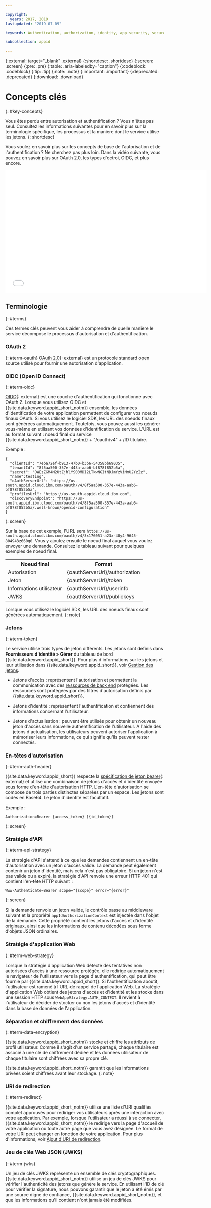 ```yaml
---

copyright:
  years: 2017, 2019
lastupdated: "2019-07-09"

keywords: Authentication, authorization, identity, app security, secure, access, tokens

subcollection: appid

---
```


{:external: target="_blank" .external}
{:shortdesc: .shortdesc}
{:screen: .screen}
{:pre: .pre}
{:table: .aria-labeledby="caption"}
{:codeblock: .codeblock}
{:tip: .tip}
{:note: .note}
{:important: .important}
{:deprecated: .deprecated}
{:download: .download}

# Concepts clés
{: #key-concepts}

Vous êtes perdu entre autorisation et authentification ? Vous n'êtes pas seul. Consultez les informations suivantes pour en savoir plus sur la terminologie spécifique, les processus et la manière dont le service utilise les jetons.
{: shortdesc}

Vous voulez en savoir plus sur les concepts de base de l'autorisation et de l'authentification ? Ne cherchez pas plus loin. Dans la vidéo suivante, vous pouvez en savoir plus sur OAuth 2.0, les types d'octroi, OIDC, et plus encore.

<iframe class="embed-responsive-item" id="about-appid-basics" title="A propos de {{site.data.keyword.appid_short_notm}}" type="text/html" width="640" height="390" src="//www.youtube.com/embed/ndlk-ZhKGXM?rel=0" frameborder="0" webkitallowfullscreen mozallowfullscreen allowfullscreen> </iframe>


## Terminologie
{: #terms}

Ces termes clés peuvent vous aider à comprendre de quelle manière le service décompose le processus d'autorisation et d'authentification.

### OAuth 2
{: #term-oauth}
[OAuth 2.0](https://tools.ietf.org/html/rfc6749){: external} est un protocole standard open source utilisé pour fournir une autorisation d'application.


### OIDC (Open ID Connect)
{: #term-oidc}

[OIDC](https://openid.net/developers/specs/){: external} est une couche d'authentification qui fonctionne avec OAuth 2. Lorsque vous utilisez OIDC et {{site.data.keyword.appid_short_notm}} ensemble, les données d'identification de votre application permettent de configurer vos noeuds finaux OAuth. Si vous utilisez le logiciel SDK, les URL des noeuds finaux sont générées automatiquement. Toutefois, vous pouvez aussi les générer vous-même en utilisant vos données d'identification du service. L'URL est au format suivant : noeud final du service {{site.data.keyword.appid_short_notm}} + "/oauth/v4" + /ID titulaire.

Exemple :

```
{
  "clientId": "7eba72ef-b913-47b0-b3b6-54358bb69035",
  "tenantId": "8f5aa500-357e-443a-aab6-bf878f852b5a",
  "secret": "OWEzZGM4M2UtZjhlYS00MDI2LTkwNGItNDJmYzViMmU2YzIz",
  "name":testing",
  "oAuthServerUrl": "https://us-south.appid.cloud.ibm.com/oauth/v4/8f5aa500-357e-443a-aab6-bf878f852b5a",
  "profilesUrl": "https://us-south.appid.cloud.ibm.com",
  "discoveryEndpoint": "https://us-south.appid.ibm.cloud.com/oauth/v4/8f5aa500-357e-443a-aab6-bf878f852b5a/.well-known/openid-configuration"
}
```
{: screen}

Sur la base de cet exemple, l'URL sera `https://us-south.appid.cloud.ibm.com/oauth/v4/3x176051-a23x-40y4-9645-804943z660q0`. Vous y ajoutez ensuite le noeud final auquel vous voulez envoyer une demande. Consultez le tableau suivant pour quelques exemples de noeud final.

<table>
  <tr>
    <th>Noeud final</th>
    <th>Format</th>
  </tr>
  <tr>
    <td>Autorisation</td>
    <td>{oauthServerUrl}/authorization</td>
  </tr>
  <tr>
    <td>Jeton</td>
    <td>{oauthServerUrl}/token</td>
  </tr>
  <tr>
    <td>Informations utilisateur</td>
    <td>{oauthServerUrl}/userinfo</td>
  </tr>
  <tr>
    <td>JWKS</td>
    <td>{oauthServerUrl}/publickeys</td>
  </tr>
</table>

Lorsque vous utilisez le logiciel SDK, les URL des noeuds finaux sont générées automatiquement.
{: note}

### Jetons
{: #term-token}

Le service utilise trois types de jeton différents. Les jetons sont définis dans **Fournisseurs d'identité > Gérer** du tableau de bord {{site.data.keyword.appid_short}}. Pour plus d'informations sur les jetons et leur utilisation dans {{site.data.keyword.appid_short}}, voir [Gestion des jetons](/docs/services/appid?topic=appid-tokens).

* Jetons d'accès : représentent l'autorisation et permettent la communication avec des [ressources de back end](/docs/services/appid?topic=appid-backend) protégées. Les ressources sont protégées par des filtres d'autorisation définis par {{site.data.keyword.appid_short}}.

* Jetons d'identité : représentent l'authentification et contiennent des informations concernant l'utilisateur.

* Jetons d'actualisation : peuvent être utilisés pour obtenir un nouveau jeton d'accès sans nouvelle authentification de l'utilisateur. A l'aide des jetons d'actualisation, les utilisateurs peuvent autoriser l'application à mémoriser leurs informations, ce qui signifie qu'ils peuvent rester connectés.  

### En-têtes d'autorisation
{: #term-auth-header}

{{site.data.keyword.appid_short}} respecte la [spécification de jeton bearer](https://tools.ietf.org/html/rfc6750){: external} et utilise une combinaison de jetons d'accès et d'identité envoyée sous forme d'en-tête d'autorisation HTTP. L'en-tête d'autorisation se compose de trois parties distinctes séparées par un espace. Les jetons sont codés en Base64. Le jeton d'identité est facultatif.

Exemple :

```
Authorization=Bearer {access_token} [{id_token}]
```
{: screen}


### Stratégie d'API
{: #term-api-strategy}

La stratégie d'API s'attend à ce que les demandes contiennent un en-tête d'autorisation avec un jeton d'accès valide. La demande peut également contenir un jeton d'identité, mais cela n'est pas obligatoire. Si un jeton n'est pas valide ou a expiré, la stratégie d'API renvoie une erreur HTTP 401 qui contient l'en-tête HTTP suivant :
```
Www-Authenticate=Bearer scope="{scope}" error="{error}"
```
{: screen}

Si la demande renvoie un jeton valide, le contrôle passe au middleware suivant et la propriété `appIdAuthorizationContext` est injectée dans l'objet de la demande. Cette propriété contient les jetons d'accès et d'identité originaux, ainsi que les informations de contenu décodées sous forme d'objets JSON ordinaires.

### Stratégie d'application Web
{: #term-web-strategy}

Lorsque la stratégie d'application Web détecte des tentatives non autorisées d'accès à une ressource protégée, elle redirige automatiquement le navigateur de l'utilisateur vers la page d'authentification, qui peut être fournie par {{site.data.keyword.appid_short}}. Si l'authentification aboutit, l'utilisateur est ramené à l'URL de rappel de l'application Web. La stratégie d'application Web obtient des jetons d'accès et d'identité et les stocke dans une session HTTP sous `WebAppStrategy.AUTH_CONTEXT`. Il revient à l'utilisateur de décider de stocker ou non les jetons d'accès et d'identité dans la base de données de l'application.

### Séparation et chiffrement des données
{: #term-data-encryption}

{{site.data.keyword.appid_short_notm}} stocke et chiffre les attributs de profil utilisateur. Comme il s'agit d'un service partagé, chaque titulaire est associé à une clé de chiffrement dédiée et les données utilisateur de chaque titulaire sont chiffrées avec sa propre clé.

{{site.data.keyword.appid_short_notm}} garantit que les informations privées soient chiffrées avant leur stockage.
{: note}


### URI de redirection
{: #term-redirect}

{{site.data.keyword.appid_short_notm}} utilise une liste d'URI qualifiés complet approuvés pour rediriger vos utilisateurs après une interaction avec votre application. Par exemple, lorsque l'utilisateur a réussi à se connecter, {{site.data.keyword.appid_short_notm}} le redirige vers la page d'accueil de votre application ou toute autre page que vous avez désignée. Le format de votre URI peut changer en fonction de votre application. Pour plus d'informations, voir [Ajout d'URI de redirection](/docs/services/appid?topic=appid-managing-idp#add-redirect-uri).


### Jeu de clés Web JSON (JWKS)
{: #term-jwks}

Un jeu de clés JWKS représente un ensemble de clés cryptographiques. {{site.data.keyword.appid_short_notm}} utilise un jeu de clés JWKS pour vérifier l'authenticité des jetons que génère le service. En utilisant l'ID de clé pour vérifier la signature, nous pouvons garantir que le jeton a été émis par une source digne de confiance, {{site.data.keyword.appid_short_notm}}, et que les informations qu'il contient n'ont jamais été modifiées.


